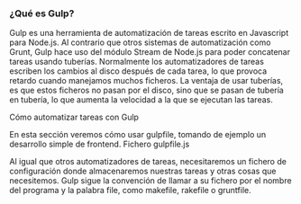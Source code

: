 ### ¿Qué es Gulp?
Gulp es una herramienta de automatización de tareas escrito en Javascript para Node.js. Al contrario que otros sistemas de automatización como Grunt, Gulp hace uso del módulo Stream de Node.js para poder concatenar tareas usando tuberías. Normalmente los automatizadores de tareas escriben los cambios al disco después de cada tarea, lo que provoca retardo cuando manejamos muchos ficheros. La ventaja de usar tuberías, es que estos ficheros no pasan por el disco, sino que se pasan de tubería en tubería, lo que aumenta la velocidad a la que se ejecutan las tareas.

Cómo automatizar tareas con Gulp

En esta sección veremos cómo usar gulpfile, tomando de ejemplo un desarrollo simple de frontend.
Fichero gulpfile.js

Al igual que otros automatizadores de tareas, necesitaremos un fichero de configuración donde almacenaremos nuestras tareas y otras cosas que necesitemos. Gulp sigue la convención de llamar a su fichero por el nombre del programa y la palabra file, como makefile, rakefile o gruntfile.